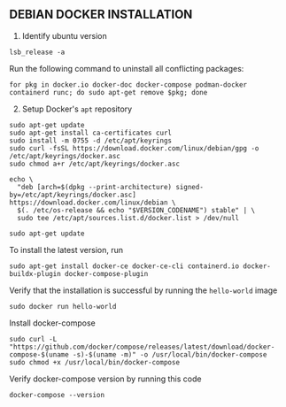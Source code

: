 ## DEBIAN DOCKER INSTALLATION ##

1. Identify ubuntu version
```
lsb_release -a
```

Run the following command to uninstall all conflicting packages:
```
for pkg in docker.io docker-doc docker-compose podman-docker containerd runc; do sudo apt-get remove $pkg; done
```

2. Setup Docker's `apt` repository
```
sudo apt-get update
sudo apt-get install ca-certificates curl
sudo install -m 0755 -d /etc/apt/keyrings
sudo curl -fsSL https://download.docker.com/linux/debian/gpg -o /etc/apt/keyrings/docker.asc
sudo chmod a+r /etc/apt/keyrings/docker.asc
```

```
echo \
  "deb [arch=$(dpkg --print-architecture) signed-by=/etc/apt/keyrings/docker.asc] https://download.docker.com/linux/debian \
  $(. /etc/os-release && echo "$VERSION_CODENAME") stable" | \
  sudo tee /etc/apt/sources.list.d/docker.list > /dev/null
```

```
sudo apt-get update
```

To install the latest version, run
```
sudo apt-get install docker-ce docker-ce-cli containerd.io docker-buildx-plugin docker-compose-plugin
```

Verify that the installation is successful by running the `hello-world` image
```
sudo docker run hello-world
```

Install docker-compose
```
sudo curl -L "https://github.com/docker/compose/releases/latest/download/docker-compose-$(uname -s)-$(uname -m)" -o /usr/local/bin/docker-compose
sudo chmod +x /usr/local/bin/docker-compose
```

Verify docker-compose version by running this code
```
docker-compose --version
```
